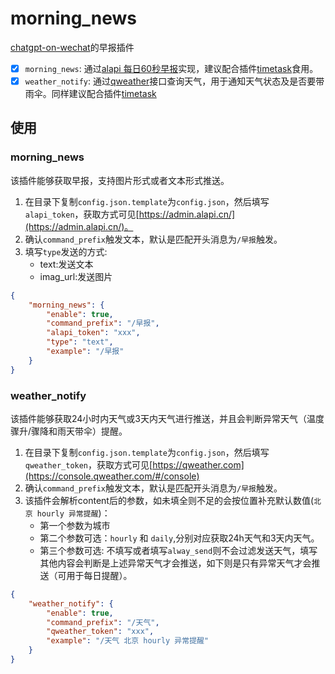 # morning_news
[chatgpt-on-wechat](https://github.com/zhayujie/chatgpt-on-wechat)的早报插件

- [x] `morning_news`: 通过[alapi 每日60秒早报](http://www.alapi.cn/api/view/93)实现，建议配合插件[timetask](https://github.com/haikerapples/timetask)食用。
- [x] `weather_notify`: 通过[qweather](https://console.qweather.com/#/console)接口查询天气，用于通知天气状态及是否要带雨伞。同样建议配合插件[timetask](https://github.com/haikerapples/timetask)

## 使用
### morning_news
该插件能够获取早报，支持图片形式或者文本形式推送。
1. 在目录下复制`config.json.template`为`config.json`，然后填写`alapi_token`，获取方式可见[https://admin.alapi.cn/](https://admin.alapi.cn/)。
2. 确认`command_prefix`触发文本，默认是匹配开头消息为`/早报`触发。
3. 填写`type`发送的方式:
    - text:发送文本
    - imag_url:发送图片
```json
{
    "morning_news": {
        "enable": true,
        "command_prefix": "/早报",
        "alapi_token": "xxx",
        "type": "text",
        "example": "/早报"
    }
}
```

### weather_notify
该插件能够获取24小时内天气或3天内天气进行推送，并且会判断异常天气（温度骤升/骤降和雨天带伞）提醒。
1. 在目录下复制`config.json.template`为`config.json`，然后填写`qweather_token`，获取方式可见[https://qweather.com](https://console.qweather.com/#/console)
2. 确认`command_prefix`触发文本，默认是匹配开头消息为`/早报`触发。
3. 该插件会解析content后的参数，如未填全则不足的会按位置补充默认数值(`北京 hourly 异常提醒`)：
    - 第一个参数为城市
    - 第二个参数可选：`hourly` 和 `daily`,分别对应获取24h天气和3天内天气。
    - 第三个参数可选: 不填写或者填写`alway_send`则不会过滤发送天气，填写其他内容会判断是上述异常天气才会推送，如下则是只有异常天气才会推送（可用于每日提醒）。
```json
{
    "weather_notify": {
        "enable": true,
        "command_prefix": "/天气",
        "qweather_token": "xxx",
        "example": "/天气 北京 hourly 异常提醒"
    }
}
```